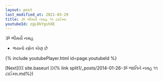 ```yaml
---
layout: post
last_modified_at: 2021-03-29
title: ૐ ભીમયૈ નમહ ૧૧ ટાઈમ્સ
youtubeId: zgLOkYgshXE
---
```

 
 
 ૐ ભીમયૈ નમહ  
 
 -  ભયનો સ્ત્રોત કોણ છે 
 
  
 
  
 
 
 
 
 
 


{% include youtubePlayer.html id=page.youtubeId %}
 
[Next]({{ site.baseurl }}{% link  split1/_posts/2014-01-26-ૐ જાતિને નમહ ૧૧ ટાઈમ્સ.md%})
 
